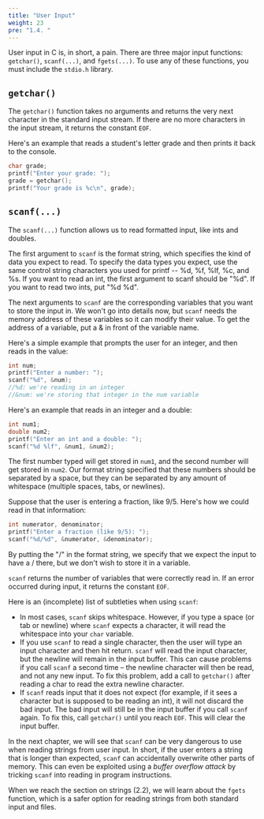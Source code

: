 ```yaml
---
title: "User Input"
weight: 23
pre: "1.4. "
---
```


User input in C is, in short, a pain. There are three major input functions:
`getchar()`, `scanf(...)`, and `fgets(...)`. To use any of these functions, you must include the `stdio.h` library.

## `getchar()`

The `getchar()` function takes no arguments and returns the very next character in the standard input stream. If there are no more characters in the input stream, it returns the constant `EOF`. 

Here's an example that reads a student's letter grade and then prints it back to the console.

```c
char grade;
printf("Enter your grade: ");
grade = getchar();
printf("Your grade is %c\n", grade);
```

## `scanf(...)`

The `scanf(...)` function allows us to read formatted input, like ints and
doubles. 

The first argument to `scanf` is the format string, which specifies the kind of data you expect to read. To specify the data types you expect, use the same control string characters you used for printf -- %d, %f, %lf, %c, and %s. If you want to read an int, the first argument to scanf should be "%d". If you want to read two ints, put "%d %d".

The next arguments to `scanf` are the corresponding variables that you want to store the input in. We won't go into details now, but `scanf` needs the memory address of these variables so it can modify their value. To get the address of a variable, put a & in front of the variable name.

Here's a simple example that prompts the user for an integer, and then reads in the value:

```c
int num;
printf("Enter a number: ");
scanf("%d", &num); 
//%d: we're reading in an integer
//&num: we're storing that integer in the num variable
```

Here's an example that reads in an integer and a double:

```c
int num1;
double num2;
printf("Enter an int and a double: ");
scanf("%d %lf", &num1, &num2);
```

The first number typed will get stored in `num1`, and the second number will get stored in `num2`. Our format string specified that these numbers should be separated by a space, but they can be separated by any amount of whitespace (multiple spaces, tabs, or newlines).

Suppose that the user is entering a fraction, like 9/5. Here's how we could read in that information:

```c
int numerator, denominator;
printf("Enter a fraction (like 9/5): ");
scanf("%d/%d", &numerator, &denominator);
```

By putting the "/" in the format string, we specify that we expect the input to have a / there, but we don't wish to store it in a variable.

`scanf` returns the number of variables that were correctly read in. If an error occurred during input, it returns the constant `EOF`.

Here is an (incomplete) list of subtleties when using `scanf`:
- In most cases, `scanf` skips whitespace. However, if you type a space (or tab or newline) where `scanf` expects a character,
it will read the whitespace into your `char` variable.
- If you use `scanf` to read a single character, then the user will type an input character and then hit return. `scanf` will read the input character, but
the newline will remain in the input buffer. This can cause problems if you
call `scanf` a second time – the newline character will then be read, and not
any new input. To fix this problem, add a call to `getchar()` after reading
a char to read the extra newline character.
- If `scanf` reads input that it does not expect (for example, if it sees a
character but is supposed to be reading an int), it will not discard the bad
input. The bad input will still be in the input buffer if you
call `scanf` again. To fix this, call `getchar()` until you reach `EOF`. This
will clear the input buffer.


In the next chapter, we will see that `scanf` can be very dangerous to use when reading strings from user input. In short, if the user enters a string that is longer than expected, `scanf` can accidentally overwrite other parts of memory. This can even be exploited using a *buffer overflow attack* by tricking `scanf` into reading in program instructions.

When we reach the section on strings (2.2), we will learn about the `fgets` function, which is a safer option for reading strings from both standard input and files.